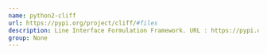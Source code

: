 ```yaml
---
name: python2-cliff
url: https://pypi.org/project/cliff/#files
description: Line Interface Formulation Framework. URL : https://pypi.org/project/cliff/#files Groups : None
group: None
---
```

